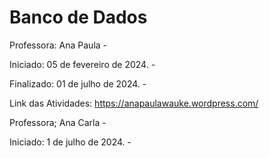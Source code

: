 # Banco de Dados

Professora: Ana Paula  - 

Iniciado: 05 de fevereiro de 2024. - 

Finalizado: 01 de julho de 2024. -

Link das Atividades: https://anapaulawauke.wordpress.com/


Professora; Ana Carla -

Iniciado: 1 de julho de 2024. -

